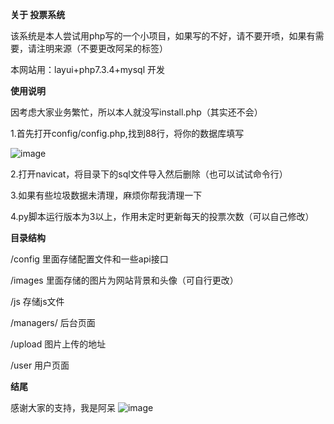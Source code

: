 **关于 投票系统**

该系统是本人尝试用php写的一个小项目，如果写的不好，请不要开喷，如果有需要，请注明来源（不要更改阿呆的标签）

本网站用：layui+php7.3.4+mysql 开发

**使用说明**

因考虑大家业务繁忙，所以本人就没写install.php（其实还不会）

1.首先打开config/config.php,找到88行，将你的数据库填写

![image](https://user-images.githubusercontent.com/59014804/131429232-2a3bb8d1-02ac-4637-a412-26067d4f046b.png)


2.打开navicat，将目录下的sql文件导入然后删除（也可以试试命令行）

3.如果有些垃圾数据未清理，麻烦你帮我清理一下

4.py脚本运行版本为3以上，作用未定时更新每天的投票次数（可以自己修改）

**目录结构**

/config    里面存储配置文件和一些api接口

/images	里面存储的图片为网站背景和头像（可自行更改）

/js	存储js文件

/managers/	后台页面

/upload	图片上传的地址

/user	用户页面

**结尾**

感谢大家的支持，我是阿呆
![image](https://user-images.githubusercontent.com/59014804/131429276-497091cc-acbc-4eb7-a5c2-d22397ae9bb4.png)

